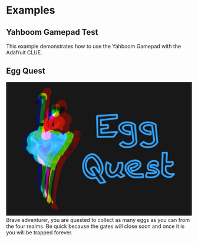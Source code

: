 # Examples
## Yahboom Gamepad Test
This example demonstrates how to use the Yahboom Gamepad with the Adafruit CLUE.

## Egg Quest
![Image of Egg Quest Game Cover](https://github.com/jisforjt/Circuitpython_CLUE_Egg_Quest_Game/blob/main/images/Egg_Quest.PNG)
Brave adventurer, you are quested to collect as many eggs as you can from the four realms. Be quick because the gates will close soon and once it is you will be trapped forever.
